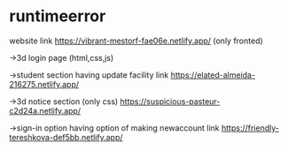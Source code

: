 # runtimeerror
website link https://vibrant-mestorf-fae06e.netlify.app/ (only fronted)

->3d login page (html,css,js)

->student section having update facility link https://elated-almeida-216275.netlify.app/

->3d notice section (only css) https://suspicious-pasteur-c2d24a.netlify.app/

->sign-in option having option of making newaccount link https://friendly-tereshkova-def5bb.netlify.app/
